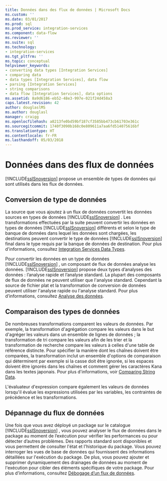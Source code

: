 ```yaml
---
title: Données dans des flux de données | Microsoft Docs
ms.custom: ''
ms.date: 03/01/2017
ms.prod: sql
ms.prod_service: integration-services
ms.component: data-flow
ms.reviewer: ''
ms.suite: sql
ms.technology:
- integration-services
ms.tgt_pltfrm: ''
ms.topic: conceptual
helpviewer_keywords:
- converting data types [Integration Services]
- comparing data
- data types [Integration Services], data flow
- parsing [Integration Services]
- string comparisons
- data flow [Integration Services], data options
ms.assetid: 8a9d6186-eb52-48e3-997e-021f24d458a3
caps.latest.revision: 42
author: douglaslMS
ms.author: douglasl
manager: craigg
ms.openlocfilehash: a8213fe0bd59bf187cf3585bb473cb61703e361c
ms.sourcegitcommit: 1740f3090b168c0e809611a7aa6fd514075616bf
ms.translationtype: HT
ms.contentlocale: fr-FR
ms.lasthandoff: 05/03/2018
---
```

# <a name="data-in-data-flows"></a>Données dans des flux de données
  [!INCLUDE[ssISnoversion](../../includes/ssisnoversion-md.md)] propose un ensemble de types de données qui sont utilisés dans les flux de données.  
  
## <a name="data-type-conversion"></a>Conversion de type de données  
 La source que vous ajoutez à un flux de données convertit les données sources en types de données [!INCLUDE[ssISnoversion](../../includes/ssisnoversion-md.md)] . Les transformations effectuées par la suite peuvent convertir les données en types de données [!INCLUDE[ssISnoversion](../../includes/ssisnoversion-md.md)] différents et selon le type de banque de données dans lequel les données sont chargées, les destinations peuvent convertir le type de données [!INCLUDE[ssISnoversion](../../includes/ssisnoversion-md.md)] final dans le type requis par la banque de données de destination. Pour plus d'informations, consultez [Integration Services Data Types](../../integration-services/data-flow/integration-services-data-types.md).  
  
 Pour convertir les données en un type de données [!INCLUDE[ssISnoversion](../../includes/ssisnoversion-md.md)] , un composant de flux de données analyse les données. [!INCLUDE[ssISnoversion](../../includes/ssisnoversion-md.md)] propose deux types d’analyses des données : l’analyse rapide et l’analyse standard. La plupart des composants de flux de données ne peuvent utiliser que l'analyse standard. Cependant la source de fichier plat et la transformation de conversion de données peuvent utiliser l'analyse rapide ou l'analyse standard. Pour plus d’informations, consultez [Analyse des données](../../integration-services/data-flow/parsing-data.md).  
  
## <a name="data-type-comparison"></a>Comparaison des types de données  
 De nombreuses transformations comparent les valeurs de données. Par exemple, la transformation d'agrégation compare les valeurs dans le but d'agréger les valeurs dans un ensemble de lignes de données ; la transformation de tri compare les valeurs afin de les trier et la transformation de recherche compare les valeurs à celles d'une table de référence distincte. Pour spécifier la manière dont les chaînes doivent être comparées, la transformation inclut un ensemble d'options de comparaison qui déterminent par exemple si la casse doit être ignorée, si les espaces doivent être ignorés dans les chaînes et comment gérer les caractères Kana dans les textes japonais. Pour plus d'informations, voir [Comparing String Data](../../integration-services/data-flow/comparing-string-data.md).  
  
 L'évaluateur d'expression compare également les valeurs de données lorsqu'il évalue les expressions utilisées par les variables, les contraintes de précédence et les transformations.  
  
## <a name="data-flow-troubleshooting"></a>Dépannage du flux de données  
 Une fois que vous avez déployé un package sur le catalogue [!INCLUDE[ssISnoversion](../../includes/ssisnoversion-md.md)] , vous pouvez analyser le flux de données dans le package au moment de l’exécution pour vérifier les performances ou pour détecter d’autres problèmes. Des rapports standard sont disponibles et vous permettent de consulter l'état et l'historique du package. Vous pouvez interroger les vues de base de données qui fournissent des informations détaillées sur l'exécution du package. De plus, vous pouvez ajouter et supprimer dynamiquement des drainages de données au moment de l'exécution pour cibler des éléments spécifiques de votre package. Pour plus d’informations, consultez [Débogage d’un flux de données](../../integration-services/troubleshooting/debugging-data-flow.md).  
  
  
